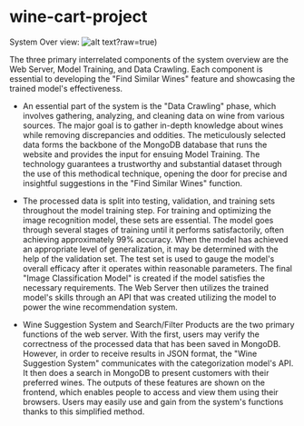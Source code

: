 # wine-cart-project

System Over view:
![alt text](https://github.com/VinhTongThanh/wine-cart-project/blob/main/System_Overview.png)?raw=true)

The three primary interrelated components of the system overview are the Web Server, Model Training, and Data Crawling. Each component is essential to developing the "Find Similar Wines" feature and showcasing the trained model's effectiveness.

- An essential part of the system is the "Data Crawling" phase, which involves gathering, analyzing, and cleaning data on wine from various sources. The major goal is to gather in-depth knowledge about wines while removing discrepancies and oddities. The meticulously selected data forms the backbone of the MongoDB database that runs the website and provides the input for ensuing Model Training. The technology guarantees a trustworthy and substantial dataset through the use of this methodical technique, opening the door for precise and insightful suggestions in the "Find Similar Wines" function.

- The processed data is split into testing, validation, and training sets throughout the model training step. For training and optimizing the image recognition model, these sets are essential. The model goes through several stages of training until it performs satisfactorily, often achieving approximately 99\% accuracy. When the model has achieved an appropriate level of generalization, it may be determined with the help of the validation set. The test set is used to gauge the model's overall efficacy after it operates within reasonable parameters. The final "Image Classification Model" is created if the model satisfies the necessary requirements. The Web Server then utilizes the trained model's skills through an API that was created utilizing the model to power the wine recommendation system.

- Wine Suggestion System and Search/Filter Products are the two primary functions of the web server. With the first, users may verify the correctness of the processed data that has been saved in MongoDB. However, in order to receive results in JSON format, the "Wine Suggestion System" communicates with the categorization model's API. It then does a search in MongoDB to present customers with their preferred wines. The outputs of these features are shown on the frontend, which enables people to access and view them using their browsers. Users may easily use and gain from the system's functions thanks to this simplified method.
